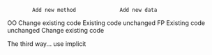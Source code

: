             Add new method              Add new data
OO          Change existing code        Existing code unchanged
FP          Existing code unchanged     Change existing code

The third way... use implicit